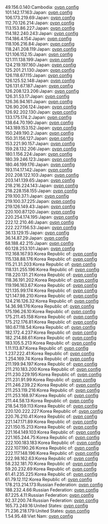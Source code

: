 49.156.0.140:Cambodia: [ovpn config](vpn/49_156_0_140.ovpn)  
101.142.17.163:Japan: [ovpn config](vpn/101_142_17_163.ovpn)  
106.173.219.69:Japan: [ovpn config](vpn/106_173_219_69.ovpn)  
112.70.126.214:Japan: [ovpn config](vpn/112_70_126_214.ovpn)  
113.153.86.227:Japan: [ovpn config](vpn/113_153_86_227.ovpn)  
114.182.240.243:Japan: [ovpn config](vpn/114_182_240_243.ovpn)  
114.186.4.154:Japan: [ovpn config](vpn/114_186_4_154.ovpn)  
118.106.216.84:Japan: [ovpn config](vpn/118_106_216_84.ovpn)  
118.241.208.119:Japan: [ovpn config](vpn/118_241_208_119.ovpn)  
121.106.152.15:Japan: [ovpn config](vpn/121_106_152_15.ovpn)  
121.111.138.199:Japan: [ovpn config](vpn/121_111_138_199.ovpn)  
124.219.197.160:Japan: [ovpn config](vpn/124_219_197_160.ovpn)  
125.201.21.130:Japan: [ovpn config](vpn/125_201_21_130.ovpn)  
126.118.67.115:Japan: [ovpn config](vpn/126_118_67_115.ovpn)  
126.125.52.148:Japan: [ovpn config](vpn/126_125_52_148.ovpn)  
126.131.67.187:Japan: [ovpn config](vpn/126_131_67_187.ovpn)  
126.208.123.206:Japan: [ovpn config](vpn/126_208_123_206.ovpn)  
126.31.53.17:Japan: [ovpn config](vpn/126_31_53_17.ovpn)  
126.36.94.161:Japan: [ovpn config](vpn/126_36_94_161.ovpn)  
126.90.206.124:Japan: [ovpn config](vpn/126_90_206_124.ovpn)  
126.92.202.130:Japan: [ovpn config](vpn/126_92_202_130.ovpn)  
133.175.174.2:Japan: [ovpn config](vpn/133_175_174_2.ovpn)  
138.64.70.190:Japan: [ovpn config](vpn/138_64_70_190.ovpn)  
143.189.153.152:Japan: [ovpn config](vpn/143_189_153_152.ovpn)  
150.249.190.2:Japan: [ovpn config](vpn/150_249_190_2.ovpn)  
150.31.156.127:Japan: [ovpn config](vpn/150_31_156_127.ovpn)  
153.221.90.157:Japan: [ovpn config](vpn/153_221_90_157.ovpn)  
159.28.132.206:Japan: [ovpn config](vpn/159_28_132_206.ovpn)  
180.1.156.224:Japan: [ovpn config](vpn/180_1_156_224.ovpn)  
180.39.246.123:Japan: [ovpn config](vpn/180_39_246_123.ovpn)  
180.46.199.176:Japan: [ovpn config](vpn/180_46_199_176.ovpn)  
193.114.17.142:Japan: [ovpn config](vpn/193_114_17_142.ovpn)  
202.208.122.103:Japan: [ovpn config](vpn/202_208_122_103.ovpn)  
203.141.139.65:Japan: [ovpn config](vpn/203_141_139_65.ovpn)  
218.216.224.143:Japan: [ovpn config](vpn/218_216_224_143.ovpn)  
218.228.158.155:Japan: [ovpn config](vpn/218_228_158_155.ovpn)  
219.100.37.1:Japan: [ovpn config](vpn/219_100_37_1.ovpn)  
219.100.37.225:Japan: [ovpn config](vpn/219_100_37_225.ovpn)  
219.126.149.43:Japan: [ovpn config](vpn/219_126_149_43.ovpn)  
220.100.87.120:Japan: [ovpn config](vpn/220_100_87_120.ovpn)  
220.254.174.195:Japan: [ovpn config](vpn/220_254_174_195.ovpn)  
222.12.210.46:Japan: [ovpn config](vpn/222_12_210_46.ovpn)  
222.227.156.53:Japan: [ovpn config](vpn/222_227_156_53.ovpn)  
36.13.129.15:Japan: [ovpn config](vpn/36_13_129_15.ovpn)  
36.14.87.29:Japan: [ovpn config](vpn/36_14_87_29.ovpn)  
58.188.42.215:Japan: [ovpn config](vpn/58_188_42_215.ovpn)  
60.128.253.101:Japan: [ovpn config](vpn/60_128_253_101.ovpn)  
112.168.167.93:Korea Republic of: [ovpn config](vpn/112_168_167_93.ovpn)  
115.138.88.176:Korea Republic of: [ovpn config](vpn/115_138_88_176.ovpn)  
115.21.31.203:Korea Republic of: [ovpn config](vpn/115_21_31_203.ovpn)  
118.131.255.196:Korea Republic of: [ovpn config](vpn/118_131_255_196.ovpn)  
118.220.131.21:Korea Republic of: [ovpn config](vpn/118_220_131_21.ovpn)  
118.36.191.202:Korea Republic of: [ovpn config](vpn/118_36_191_202.ovpn)  
119.196.163.67:Korea Republic of: [ovpn config](vpn/119_196_163_67.ovpn)  
121.135.99.174:Korea Republic of: [ovpn config](vpn/121_135_99_174.ovpn)  
121.147.98.210:Korea Republic of: [ovpn config](vpn/121_147_98_210.ovpn)  
124.216.126.32:Korea Republic of: [ovpn config](vpn/124_216_126_32.ovpn)  
14.36.98.176:Korea Republic of: [ovpn config](vpn/14_36_98_176.ovpn)  
175.196.26.10:Korea Republic of: [ovpn config](vpn/175_196_26_10.ovpn)  
175.211.45.158:Korea Republic of: [ovpn config](vpn/175_211_45_158.ovpn)  
175.212.176.81:Korea Republic of: [ovpn config](vpn/175_212_176_81.ovpn)  
180.67.118.54:Korea Republic of: [ovpn config](vpn/180_67_118_54.ovpn)  
182.172.4.237:Korea Republic of: [ovpn config](vpn/182_172_4_237.ovpn)  
182.214.88.61:Korea Republic of: [ovpn config](vpn/182_214_88_61.ovpn)  
183.105.5.213:Korea Republic of: [ovpn config](vpn/183_105_5_213.ovpn)  
1.11.113.87:Korea Republic of: [ovpn config](vpn/1_11_113_87.ovpn)  
1.237.222.41:Korea Republic of: [ovpn config](vpn/1_237_222_41.ovpn)  
1.254.169.74:Korea Republic of: [ovpn config](vpn/1_254_169_74.ovpn)  
211.199.94.197:Korea Republic of: [ovpn config](vpn/211_199_94_197.ovpn)  
211.210.183.200:Korea Republic of: [ovpn config](vpn/211_210_183_200.ovpn)  
211.230.229.195:Korea Republic of: [ovpn config](vpn/211_230_229_195.ovpn)  
211.231.91.99:Korea Republic of: [ovpn config](vpn/211_231_91_99.ovpn)  
211.246.239.22:Korea Republic of: [ovpn config](vpn/211_246_239_22.ovpn)  
211.253.119.216:Korea Republic of: [ovpn config](vpn/211_253_119_216.ovpn)  
211.253.168.97:Korea Republic of: [ovpn config](vpn/211_253_168_97.ovpn)  
211.44.58.13:Korea Republic of: [ovpn config](vpn/211_44_58_13.ovpn)  
218.54.159.113:Korea Republic of: [ovpn config](vpn/218_54_159_113.ovpn)  
220.120.222.227:Korea Republic of: [ovpn config](vpn/220_120_222_227.ovpn)  
220.76.210.41:Korea Republic of: [ovpn config](vpn/220_76_210_41.ovpn)  
221.147.171.89:Korea Republic of: [ovpn config](vpn/221_147_171_89.ovpn)  
221.150.15.213:Korea Republic of: [ovpn config](vpn/221_150_15_213.ovpn)  
221.164.149.103:Korea Republic of: [ovpn config](vpn/221_164_149_103.ovpn)  
221.165.244.75:Korea Republic of: [ovpn config](vpn/221_165_244_75.ovpn)  
222.100.183.183:Korea Republic of: [ovpn config](vpn/222_100_183_183.ovpn)  
222.107.190.26:Korea Republic of: [ovpn config](vpn/222_107_190_26.ovpn)  
222.117.148.196:Korea Republic of: [ovpn config](vpn/222_117_148_196.ovpn)  
222.98.162.63:Korea Republic of: [ovpn config](vpn/222_98_162_63.ovpn)  
58.232.181.70:Korea Republic of: [ovpn config](vpn/58_232_181_70.ovpn)  
59.20.232.69:Korea Republic of: [ovpn config](vpn/59_20_232_69.ovpn)  
61.41.235.225:Korea Republic of: [ovpn config](vpn/61_41_235_225.ovpn)  
61.79.12.112:Korea Republic of: [ovpn config](vpn/61_79_12_112.ovpn)  
178.213.214.173:Russian Federation: [ovpn config](vpn/178_213_214_173.ovpn)  
188.232.4.66:Russian Federation: [ovpn config](vpn/188_232_4_66.ovpn)  
87.225.4.11:Russian Federation: [ovpn config](vpn/87_225_4_11.ovpn)  
92.37.200.74:Russian Federation: [ovpn config](vpn/92_37_200_74.ovpn)  
165.73.249.16:United States: [ovpn config](vpn/165_73_249_16.ovpn)  
71.236.218.179:United States: [ovpn config](vpn/71_236_218_179.ovpn)  
1.54.95.48:Viet Nam: [ovpn config](vpn/1_54_95_48.ovpn)  
